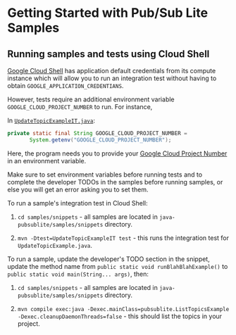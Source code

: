 # Getting Started with Pub/Sub Lite Samples

## Running samples and tests using Cloud Shell

[Google Cloud Shell](https://cloud.google.com/shell) has application default credentials from its compute instance which will allow you to run an integration test without having to obtain `GOOGLE_APPLICATION_CREDENTIANS`.

However, tests require an additional environment variable `GOOGLE_CLOUD_PROJECT_NUMBER` to run. For instance, 
 
In [`UpdateTopicExampleIT.java`](snippets/src/test/java/pubsublite/UpdateTopicExampleIT.java):

```java
private static final String GOOGLE_CLOUD_PROJECT_NUMBER =
       System.getenv("GOOGLE_CLOUD_PROJECT_NUMBER");
```
Here, the program needs you to provide your [Google Cloud Project Number](https://cloud.google.com/resource-manager/docs/creating-managing-projects) in an environment variable.

Make sure to set environment variables before running tests and to complete the developer TODOs in the samples before running samples, or else you will get an error asking you to set them.

To run a sample's integration test in Cloud Shell:

1. `cd samples/snippets` - all samples are located in `java-pubsublite/samples/snippets` directory.

1. `mvn -Dtest=UpdateTopicExampleIT test` - this runs the integration test for `UpdateTopicExample.java`.

To run a sample, update the developer's TODO section in the snippet, update the method name from `public static void runBlahBlahExample()` to `public static void main(String... args)`, then:

1. `cd samples/snippets` - all samples are located in `java-pubsublite/samples/snippets` directory.

1. `mvn compile exec:java -Dexec.mainClass=pubsublite.ListTopicsExample -Dexec.cleanupDaemonThreads=false` - this should list the topics in your project.